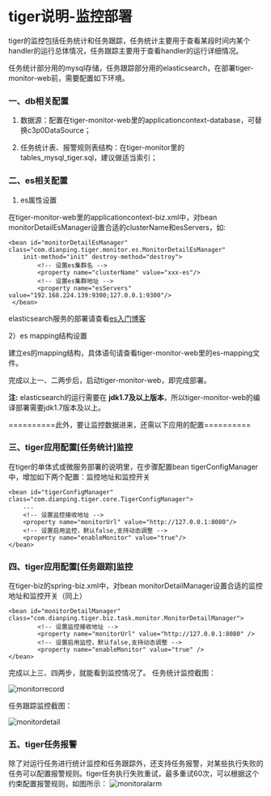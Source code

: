 # tiger说明-监控部署
tiger的监控包括任务统计和任务跟踪，任务统计主要用于查看某段时间内某个handler的运行总体情况，任务跟踪主要用于查看handler的运行详细情况。

任务统计部分用的mysql存储，任务跟踪部分用的elasticsearch，在部署tiger-monitor-web前，需要配置如下环境。

### 一、db相关配置
1) 数据源：配置在tiger-monitor-web里的applicationcontext-database，可替换c3p0DataSource；

2) 任务统计表、报警规则表结构：在tiger-monitor里的tables_mysql_tiger.sql，建议做适当索引；

### 二、es相关配置
1) es属性设置

在tiger-monitor-web里的applicationcontext-biz.xml中，对bean monitorDetailEsManager设置合适的clusterName和esServers，如:

```
<bean id="monitorDetailEsManager" 	 class="com.dianping.tiger.monitor.es.MonitorDetailEsManager" 
	init-method="init" destroy-method="destroy">
		<!-- 设置es集群名 -->
     	<property name="clusterName" value="xxx-es"/>
     	<!-- 设置es集群地址 -->
     	<property name="esServers" value="192.168.224.139:9300;127.0.0.1:9300"/>
 </bean>
```
elasticsearch服务的部署请查看[es入门博客](https://my.oschina.net/tkyuan/blog/733494)

2）es mapping结构设置

建立es的mapping结构，具体语句请查看tiger-monitor-web里的es-mapping文件。

完成以上一、二两步后，启动tiger-monitor-web，即完成部署。

**注:** elasticsearch的运行需要在 **jdk1.7及以上版本**，所以tiger-monitor-web的编译部署需要jdk1.7版本及以上。

==========此外，要让监控数据进来，还需以下应用的配置==========

### 三、tiger应用配置[任务统计]监控

在tiger的单体式或微服务部署的说明里，在步骤配置bean tigerConfigManager中，增加如下两个配置：监控地址和监控开关

```
<bean id="tigerConfigManager" class="com.dianping.tiger.core.TigerConfigManager">
	...
	<!-- 设置监控接收地址 -->
	<property name="monitorUrl" value="http://127.0.0.1:8080"/>
	<!-- 设置启用监控，默认false,支持动态调整 -->
	<property name="enableMonitor" value="true"/>
</bean>
```

### 四、tiger应用配置[任务跟踪]监控
在tiger-biz的spring-biz.xml中，对bean monitorDetailManager设置合适的监控地址和监控开关（同上）

```
<bean id="monitorDetailManager" class="com.dianping.tiger.biz.task.monitor.MonitorDetailManager">
		<!-- 设置监控接收地址 -->
		<property name="monitorUrl" value="http://127.0.0.1:8080" />
		<!-- 设置启用监控，默认false,支持动态调整 -->
		<property name="enableMonitor" value="true" />
</bean>
```
完成以上三、四两步，就能看到监控情况了。
任务统计监控截图：

![monitorrecord](https://github.com/tkyuan/tiger/blob/master/tiger-service/src/main/resources/img/monitorrecord.png)

任务跟踪监控截图：

![monitordetail](https://github.com/tkyuan/tiger/blob/master/tiger-service/src/main/resources/img/monitordetail.png)

### 五、tiger任务报警

除了对运行任务进行统计监控和任务跟踪外，还支持任务报警，对某些执行失败的任务可以配置报警规则。tiger任务执行失败重试，最多重试60次，可以根据这个约束配置报警规则，如图所示：
![monitoralarm](https://github.com/tkyuan/tiger/blob/master/tiger-service/src/main/resources/img/monitoralarm.png)
